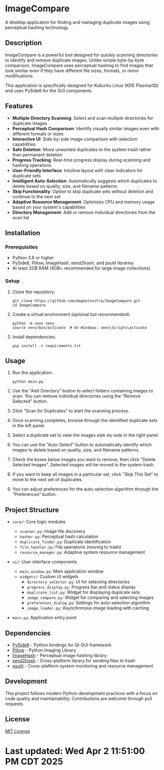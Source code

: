 # ImageCompare

A desktop application for finding and managing duplicate images using perceptual hashing technology.

## Description

ImageCompare is a powerful tool designed for quickly scanning directories to identify and remove duplicate images. Unlike simple byte-by-byte comparison, ImageCompare uses perceptual hashing to find images that look similar even if they have different file sizes, formats, or minor modifications.

This application is specifically designed for Kubuntu Linux (KDE Plasma/Qt) and uses PySide6 for the GUI components.

## Features

- **Multiple Directory Scanning**: Select and scan multiple directories for duplicate images
- **Perceptual Hash Comparison**: Identify visually similar images even with different formats or sizes
- **Interactive UI**: Side-by-side image comparison with selection capabilities
- **Safe Deletion**: Move unwanted duplicates to the system trash rather than permanent deletion
- **Progress Tracking**: Real-time progress display during scanning and hashing operations
- **User-Friendly Interface**: Intuitive layout with clear indicators for duplicate sets
- **Intelligent Auto-Selection**: Automatically suggests which duplicates to delete based on quality, size, and filename patterns
- **Skip Functionality**: Option to skip duplicate sets without deletion and continue to the next set
- **Adaptive Resource Management**: Optimizes CPU and memory usage based on your system's capabilities
- **Directory Management**: Add or remove individual directories from the scan list

## Installation

### Prerequisites

- Python 3.8 or higher
- PySide6, Pillow, ImageHash, send2trash, and psutil libraries
- At least 2GB RAM (4GB+ recommended for large image collections)

### Setup

1. Clone the repository:
   ```
   git clone https://github.com/magealexstra/ImageCompare.git
   cd ImageCompare
   ```

2. Create a virtual environment (optional but recommended):
   ```
   python -m venv venv
   source venv/bin/activate  # On Windows: venv\Scripts\activate
   ```

3. Install dependencies:
   ```
   pip install -r requirements.txt
   ```

## Usage

1. Run the application:
   ```
   python main.py
   ```

2. Use the "Add Directory" button to select folders containing images to scan. You can remove individual directories using the "Remove Selected" button.

3. Click "Scan for Duplicates" to start the scanning process.

4. Once scanning completes, browse through the identified duplicate sets in the left panel.

5. Select a duplicate set to view the images side-by-side in the right panel.

6. You can use the "Auto-Select" button to automatically identify which images to delete based on quality, size, and filename patterns.

7. Check the boxes below images you want to remove, then click "Delete Selected Images". Selected images will be moved to the system trash.

8. If you want to keep all images in a particular set, click "Skip This Set" to move to the next set of duplicates.

9. You can adjust preferences for the auto-selection algorithm through the "Preferences" button.

## Project Structure

- `core/`: Core logic modules
  - `scanner.py`: Image file discovery
  - `hasher.py`: Perceptual hash calculation
  - `duplicate_finder.py`: Duplicate identification
  - `file_handler.py`: File operations (moving to trash)
  - `resource_manager.py`: Adaptive system resource management

- `ui/`: User interface components
  - `main_window.py`: Main application window
  - `widgets/`: Custom UI widgets
    - `directory_selector.py`: UI for selecting directories
    - `progress_display.py`: Progress bar and status display
    - `duplicate_list.py`: Widget for displaying duplicate sets
    - `image_compare.py`: Widget for comparing and selecting images
    - `preferences_dialog.py`: Settings for auto-selection algorithm
    - `image_loader.py`: Asynchronous image loading with caching

- `main.py`: Application entry point

## Dependencies

- [PySide6](https://wiki.qt.io/Qt_for_Python) - Python bindings for Qt GUI framework
- [Pillow](https://python-pillow.org/) - Python Imaging Library
- [ImageHash](https://github.com/JohannesBuchner/imagehash) - Perceptual image hashing library
- [send2trash](https://github.com/arsenetar/send2trash) - Cross-platform library for sending files to trash
- [psutil](https://github.com/giampaolo/psutil) - Cross-platform system monitoring and resource management

## Development

This project follows modern Python development practices with a focus on code quality and maintainability. Contributions are welcome through pull requests.

## License

[MIT License](LICENSE)

# Last updated: Wed Apr  2 11:51:00 PM CDT 2025
